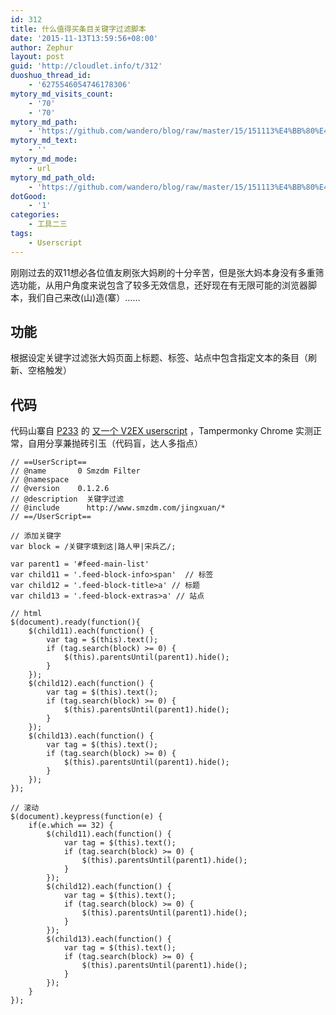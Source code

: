 ```yaml
---
id: 312
title: 什么值得买条目关键字过滤脚本
date: '2015-11-13T13:59:56+08:00'
author: Zephur
layout: post
guid: 'http://cloudlet.info/t/312'
duoshuo_thread_id:
    - '6275546054746178306'
mytory_md_visits_count:
    - '70'
    - '70'
mytory_md_path:
    - 'https://github.com/wandero/blog/raw/master/15/151113%E4%BB%80%E4%B9%88%E5%80%BC%E5%BE%97%E4%B9%B0%E6%9D%A1%E7%9B%AE%E5%85%B3%E9%94%AE%E5%AD%97%E8%BF%87%E6%BB%A4%E8%84%9A%E6%9C%AC.md'
mytory_md_text:
    - ''
mytory_md_mode:
    - url
mytory_md_path_old:
    - 'https://github.com/wandero/blog/raw/master/15/151113%E4%BB%80%E4%B9%88%E5%80%BC%E5%BE%97%E4%B9%B0%E6%9D%A1%E7%9B%AE%E5%85%B3%E9%94%AE%E5%AD%97%E8%BF%87%E6%BB%A4%E8%84%9A%E6%9C%AC.md'
dotGood:
    - '1'
categories:
    - 工具二三
tags:
    - Userscript
---
```


刚刚过去的双11想必各位值友刷张大妈刷的十分辛苦，但是张大妈本身没有多重筛选功能，从用户角度来说包含了较多无效信息，还好现在有无限可能的浏览器脚本，我们自己来改(山)造(寨）……

<!-- more -->

## 功能

根据设定关键字过滤张大妈页面上标题、标签、站点中包含指定文本的条目（刷新、空格触发）

## 代码

代码山寨自 [P233](https://www.v2ex.com/member/P233) 的 [又一个 V2EX userscript](https://www.v2ex.com/t/173858) ，Tampermonky Chrome 实测正常，自用分享兼抛砖引玉（代码盲，达人多指点）

```
// ==UserScript==
// @name       0 Smzdm Filter
// @namespace
// @version    0.1.2.6
// @description  关键字过滤
// @include      http://www.smzdm.com/jingxuan/*
// ==/UserScript==

// 添加关键字
var block = /关键字填到这|路人甲|宋兵乙/;

var parent1 = '#feed-main-list'
var child11 = '.feed-block-info>span'  // 标签
var child12 = '.feed-block-title>a' // 标题
var child13 = '.feed-block-extras>a' // 站点

// html
$(document).ready(function(){
    $(child11).each(function() {
        var tag = $(this).text();
        if (tag.search(block) >= 0) {
            $(this).parentsUntil(parent1).hide();
        }
    });
    $(child12).each(function() {
        var tag = $(this).text();
        if (tag.search(block) >= 0) {
            $(this).parentsUntil(parent1).hide();
        }
    });
    $(child13).each(function() {
        var tag = $(this).text();
        if (tag.search(block) >= 0) {
            $(this).parentsUntil(parent1).hide();
        }
    });
});

// 滚动
$(document).keypress(function(e) {
    if(e.which == 32) {
        $(child11).each(function() {
            var tag = $(this).text();
            if (tag.search(block) >= 0) {
                $(this).parentsUntil(parent1).hide();
            }
        });
        $(child12).each(function() {
            var tag = $(this).text();
            if (tag.search(block) >= 0) {
                $(this).parentsUntil(parent1).hide();
            }
        });
        $(child13).each(function() {
            var tag = $(this).text();
            if (tag.search(block) >= 0) {
                $(this).parentsUntil(parent1).hide();
            }
        });
    }
});
```